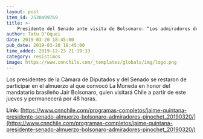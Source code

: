 ```yaml
---
layout: post
item_id: 2530499769
title: >-
    Presidente del Senado ante visita de Bolsonaro: “Los admiradores de Pinochet no son bienvenidos en Chile”
author: Tatu D'Oquei
date: 2019-03-20 18:45:00
pub_date: 2019-03-20 18:45:00
time_added: 2019-12-23 21:19:33
category: resistimos
image: https://www.cnnchile.com/_templates/globals/img/logo.png
---
```


Los presidentes de la Cámara de Diputados y del Senado se restaron de participar en el almuerzo al que convocó La Moneda en honor del mandatario brasileño Jair Bolsonaro, quien visitará Chile a partir de este jueves y permanecerá por 48 horas.

**Link:** [https://www.cnnchile.com/programas-completos/jaime-quintana-presidente-senado-almuerzo-bolsonaro-admiradores-pinochet_20190320/](https://www.cnnchile.com/programas-completos/jaime-quintana-presidente-senado-almuerzo-bolsonaro-admiradores-pinochet_20190320/)

